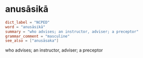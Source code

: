 # anusāsikā

``` toml
dict_label = "NCPED"
word = "anusāsikā"
summary = "who advises; an instructor, adviser; a preceptor"
grammar_comment = "masculine"
see_also = ["anusāsaka"]
```

who advises; an instructor, adviser; a preceptor


